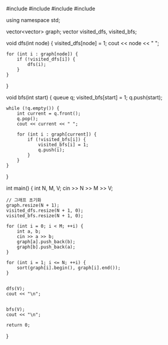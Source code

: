 #include <iostream>
#include <vector>
#include <queue>
#include <algorithm>

using namespace std;

vector<vector<int>> graph;
vector<int> visited_dfs, visited_bfs;

void dfs(int node) {
    visited_dfs[node] = 1;
    cout << node << " ";

    for (int i : graph[node]) {
        if (!visited_dfs[i]) {
            dfs(i);
        }
    }
}

void bfs(int start) {
    queue<int> q;
    visited_bfs[start] = 1;
    q.push(start);

    while (!q.empty()) {
        int current = q.front();
        q.pop();
        cout << current << " ";

        for (int i : graph[current]) {
            if (!visited_bfs[i]) {
                visited_bfs[i] = 1;
                q.push(i);
            }
        }
    }
}

int main() {
    int N, M, V;
    cin >> N >> M >> V;

    // 그래프 초기화
    graph.resize(N + 1);
    visited_dfs.resize(N + 1, 0);
    visited_bfs.resize(N + 1, 0);

    for (int i = 0; i < M; ++i) {
        int a, b;
        cin >> a >> b;
        graph[a].push_back(b);
        graph[b].push_back(a);
    }

    for (int i = 1; i <= N; ++i) {
        sort(graph[i].begin(), graph[i].end());
    }

 
    dfs(V);
    cout << "\n";

  
    bfs(V);
    cout << "\n";

    return 0;
}

